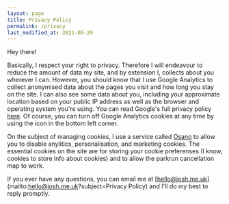 ```yaml
---
layout: page
title: Privacy Policy
permalink: /privacy
last_modified_at: 2021-05-29
---
```


Hey there!

Basically, I respect your right to privacy. Therefore I will endeavour to reduce the amount of data my site, and by extension I, collects about you wherever I can. However, you should know that I use Google Analytics to collect anonymised data about the pages you visit and how long you stay on the site. I can also see some data about you, including your approximate location based on your public IP address as well as the browser and operating system you're using. You can read Google's full privacy policy [here](https://policies.google.com/privacy). Of course, you can turn off Google Analytics cookies at any time by using the icon in the bottom left corner.

On the subject of managing cookies, I use a service called [Osano](https://osano.com) to allow you to disable anylitics, personalisation, and marketing cookies. The essential cookies on the site are for storing your cookie preferenses (I know, cookies to store info about cookies) and to allow the parkrun cancellation map to work.

If you ever have any questions, you can email me at [hello@josh.me.uk](mailto:hello@josh.me.uk?subject=Privacy Policy) and I'll do my best to reply promptly.
